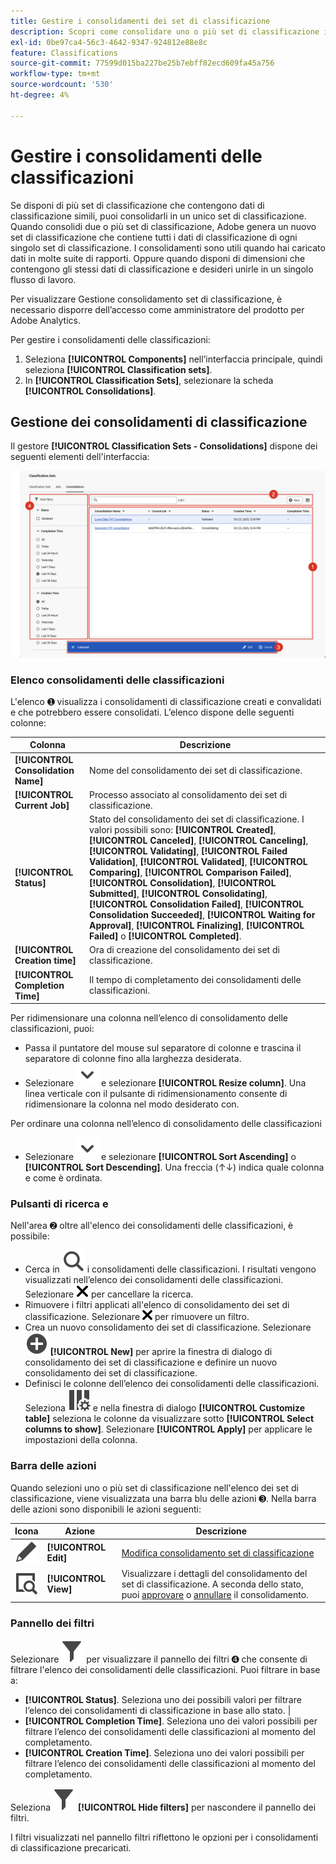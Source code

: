 ```yaml
---
title: Gestire i consolidamenti dei set di classificazione
description: Scopri come consolidare uno o più set di classificazione in un singolo set di classificazione.
exl-id: 0be97ca4-56c3-4642-9347-924812e88e8c
feature: Classifications
source-git-commit: 77599d015ba227be25b7ebff82ecd609fa45a756
workflow-type: tm+mt
source-wordcount: '530'
ht-degree: 4%

---
```


# Gestire i consolidamenti delle classificazioni

Se disponi di più set di classificazione che contengono dati di classificazione simili, puoi consolidarli in un unico set di classificazione. Quando consolidi due o più set di classificazione, Adobe genera un nuovo set di classificazione che contiene tutti i dati di classificazione di ogni singolo set di classificazione. I consolidamenti sono utili quando hai caricato dati in molte suite di rapporti. Oppure quando disponi di dimensioni che contengono gli stessi dati di classificazione e desideri unirle in un singolo flusso di lavoro.

Per visualizzare Gestione consolidamento set di classificazione, è necessario disporre dell’accesso come amministratore del prodotto per Adobe Analytics.



Per gestire i consolidamenti delle classificazioni:

1. Seleziona **[!UICONTROL Components]** nell’interfaccia principale, quindi seleziona **[!UICONTROL Classification sets]**.
1. In **[!UICONTROL Classification Sets]**, selezionare la scheda **[!UICONTROL Consolidations]**.


## Gestione dei consolidamenti di classificazione

Il gestore **[!UICONTROL Classification Sets - Consolidations]** dispone dei seguenti elementi dell&#39;interfaccia:

![Set di classificazioni - Consolidations Manager](assets/classifications-sets-consolidations.png)



### Elenco consolidamenti delle classificazioni

L&#39;elenco ➊ visualizza i consolidamenti di classificazione creati e convalidati e che potrebbero essere consolidati. L’elenco dispone delle seguenti colonne:

| Colonna | Descrizione |
|---|---|
| **[!UICONTROL Consolidation Name]** | Nome del consolidamento dei set di classificazione. |
| **[!UICONTROL Current Job]** | Processo associato al consolidamento dei set di classificazione. |
| **[!UICONTROL Status]** | Stato del consolidamento dei set di classificazione. I valori possibili sono: **[!UICONTROL Created]**, **[!UICONTROL Canceled]**, **[!UICONTROL Canceling]**, **[!UICONTROL Validating]**, **[!UICONTROL Failed Validation]**, **[!UICONTROL Validated]**, **[!UICONTROL Comparing]**, **[!UICONTROL Comparison Failed]**, **[!UICONTROL Consolidation]**, **[!UICONTROL Submitted]**, **[!UICONTROL Consolidating]**, **[!UICONTROL Consolidation Failed]**, **[!UICONTROL Consolidation Succeeded]**, **[!UICONTROL Waiting for Approval]**, **[!UICONTROL Finalizing]**, **[!UICONTROL Failed]** o **[!UICONTROL Completed]**. |
| **[!UICONTROL Creation time]** | Ora di creazione del consolidamento dei set di classificazione. |
| **[!UICONTROL Completion Time]** | Il tempo di completamento dei consolidamenti delle classificazioni. |


Per ridimensionare una colonna nell’elenco di consolidamento delle classificazioni, puoi:

* Passa il puntatore del mouse sul separatore di colonne e trascina il separatore di colonne fino alla larghezza desiderata.
* Selezionare ![ChevronDown](/help/assets/icons/ChevronDown.svg) e selezionare **[!UICONTROL Resize column]**. Una linea verticale con il pulsante di ridimensionamento consente di ridimensionare la colonna nel modo desiderato con.

Per ordinare una colonna nell’elenco di consolidamento delle classificazioni

* Selezionare ![ChevronDown](/help/assets/icons/ChevronDown.svg) e selezionare **[!UICONTROL Sort Ascending]** o **[!UICONTROL Sort Descending]**. Una freccia (↑↓) indica quale colonna e come è ordinata.

### Pulsanti di ricerca e

Nell&#39;area ➋ oltre all&#39;elenco dei consolidamenti delle classificazioni, è possibile:

* Cerca in ![Ricerca](/help/assets/icons/Search.svg) i consolidamenti delle classificazioni. I risultati vengono visualizzati nell’elenco dei consolidamenti delle classificazioni. Selezionare ![CrossSize200](/help/assets/icons/CrossSize200.svg) per cancellare la ricerca.
* Rimuovere i filtri applicati all&#39;elenco di consolidamento dei set di classificazione. Selezionare ![CrossSize100](/help/assets/icons/CrossSize100.svg) per rimuovere un filtro.
* Crea un nuovo consolidamento dei set di classificazione. Selezionare ![AddCircle](/help/assets/icons/AddCircle.svg) **[!UICONTROL New]** per aprire la finestra di dialogo di consolidamento dei set di classificazione e definire un nuovo consolidamento dei set di classificazione.
* Definisci le colonne dell’elenco dei consolidamenti delle classificazioni. Seleziona ![ColumnSetting](/help/assets/icons/ColumnSetting.svg) e nella finestra di dialogo **[!UICONTROL Customize table]** seleziona le colonne da visualizzare sotto **[!UICONTROL Select columns to show]**. Selezionare **[!UICONTROL Apply]** per applicare le impostazioni della colonna.


### Barra delle azioni

Quando selezioni uno o più set di classificazione nell&#39;elenco dei set di classificazione, viene visualizzata una barra blu delle azioni ➌. Nella barra delle azioni sono disponibili le azioni seguenti:

| Icona | Azione | Descrizione |
|---|---|---|
| ![Modifica](/help/assets/icons/Edit.svg) | **[!UICONTROL Edit]** | [Modifica consolidamento set di classificazione](process.md#edit-a-consolidation) |
| ![VisualizzaDettagli](/help/assets/icons/ViewDetail.svg) | **[!UICONTROL View]** | Visualizzare i dettagli del consolidamento del set di classificazione. A seconda dello stato, puoi [approvare](process.md#approve) o [annullare](process.md#cancel) il consolidamento. |


### Pannello dei filtri

Selezionare ![Filtro](/help/assets/icons/Filter.svg) per visualizzare il pannello dei filtri ➍ che consente di filtrare l&#39;elenco dei consolidamenti delle classificazioni. Puoi filtrare in base a:

* **[!UICONTROL Status]**. Seleziona uno dei possibili valori per filtrare l’elenco dei consolidamenti di classificazione in base allo stato. |
* **[!UICONTROL Completion Time]**. Seleziona uno dei valori possibili per filtrare l’elenco dei consolidamenti delle classificazioni al momento del completamento.
* **[!UICONTROL Creation Time]**. Seleziona uno dei valori possibili per filtrare l’elenco dei consolidamenti delle classificazioni al momento del completamento.


Seleziona ![Filtro](/help/assets/icons/Filter.svg) **[!UICONTROL Hide filters]** per nascondere il pannello dei filtri.

I filtri visualizzati nel pannello filtri riflettono le opzioni per i consolidamenti di classificazione precaricati.


<!--

**[!UICONTROL Components]** > **[!UICONTROL Classification sets]** > **[!UICONTROL Consolidations]**

Once a consolidation is run, the original classification sets are removed, with the consolidated classification set taking their place. Click **[!UICONTROL Add]** to [Create a consolidation](process.md).

## Filter classification sets

The left side of the Classification set consolidation manager provides filter settings to locate the desired consolidation. Clicking the filter icon toggles the filter settings visibility. You can filter consolidations by **[!UICONTROL Status]**, **[!UICONTROL Completion time]**, or **[!UICONTROL Creation time]**.

![Classification set consolidation filters](../../assets/classification-set-consolidation-filters.png)

Additional filter options are available above the Classification set consolidation manager columns:

* **[!UICONTROL Search by title]**: Search for consolidations by name.
* **Show/Hide columns**: Toggle visibility for any column besides [!UICONTROL Name].

## Classification set consolidation manager columns

The following columns are available in the Classification set consolidation manager:

* **[!UICONTROL Name]**: The name of the consolidation.
* **[!UICONTROL Current job]**: The current job. 
* **[!UICONTROL Status]**: The status of the consolidation. 
* **[!UICONTROL Creation date]**: The date and time that the consolidation was created.
* **[!UICONTROL Completion date]**: The date and time that the consolidation completed (or failed).

-->

